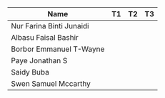 |Name                              |T1  |T2  |T3  |
|----------------------------------|----|----|----|
|Nur Farina Binti Junaidi          |  |  |  |  
|Albasu Faisal Bashir              |   |  |   | 
|Borbor Emmanuel T-Wayne           |  |    |    |  
|Paye Jonathan S                   |    |    |    |    
|Saidy Buba                        |    |    |    |  
|Swen Samuel Mccarthy              |    |    |    |   
